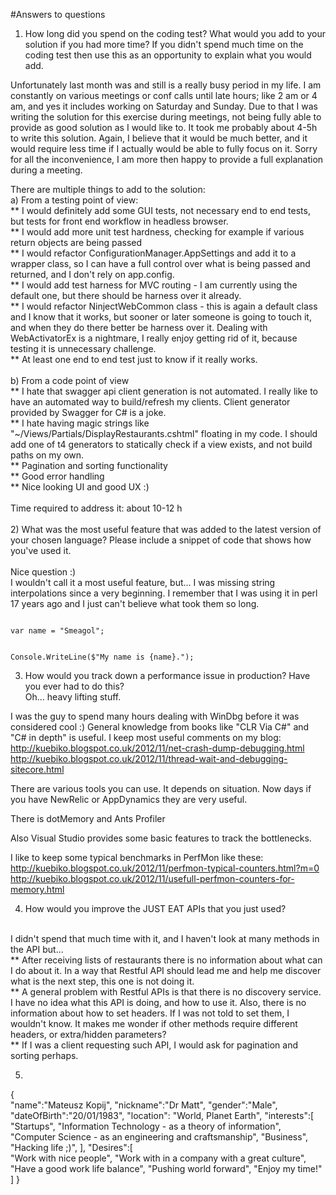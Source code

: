#Answers to questions
1) How long did you spend on the coding test? What would you add to your solution if you had more time? If you didn't spend much time on the coding test then use this as an opportunity to explain what you would add.<br />

Unfortunately last month was and still is a really busy period in my life. I am constantly on various meetings or conf calls until late hours; like 2 am or 4 am, and yes it includes working on Saturday and Sunday. Due to that I was writing the solution for this exercise during meetings, not being fully able to provide as good solution as I would like to. It took me probably about 4-5h to write this solution. Again, I believe that it would be much better, and it would require less time if I actually would be able to fully focus on it. Sorry for all the inconvenience, I am more then happy to provide a full explanation during a meeting.<br />

There are multiple things to add to the solution:<br />
a) From a testing point of view:<br />
** I would definitely add some GUI tests, not necessary end to end tests, but tests for front end workflow in headless browser.<br />
** I would add more unit test hardness, checking for example if various return objects are being passed<br />
** I would refactor ConfigurationManager.AppSettings and add it to a wrapper class, so I can have a full control over what is being passed and returned, and I don't rely on app.config.<br />
** I would add test harness for MVC routing - I am currently using the default one, but there should be harness over it already.<br />
** I would refactor NinjectWebCommon class - this is again a default class and I know that it works, but sooner or later someone is going to touch it, and when they do there better be harness over it. Dealing with WebActivatorEx is a nightmare, I really enjoy getting rid of it, because testing it is unnecessary challenge.<br />
** At least one end to end test just to know if it really works.<br />
<br />
b) From a code point of view<br />
** I hate that swagger api client generation is not automated. I really like to have an automated way to build/refresh my clients. Client generator provided by Swagger for C# is a joke.<br />
** I hate having magic strings like "~/Views/Partials/DisplayRestaurants.cshtml" floating in my code. I should add one of t4 generators to statically check if a view exists, and not build paths on my own.<br />
** Pagination and sorting functionality<br />
** Good error handling<br />
** Nice looking UI and good UX :)<br />
<br />
Time required to address it: about 10-12 h<br />
<br />
2) What was the most useful feature that was added to the latest version of your chosen language? Please include a snippet of code that shows how you've used it.<br />
<br />Nice question :)<br />
I wouldn't call it a most useful feature, but... I was missing string interpolations since a very beginning. I remember that I was using it in perl 17 years ago and I just can't believe what took them so long.<br />

<code>
var name = "Smeagol";
<br />
Console.WriteLine($"My name is {name}.");
</code>

3) How would you track down a performance issue in production? Have you ever had to do this?<br />
Oh... heavy lifting stuff.<br />

I was the guy to spend many hours dealing with WinDbg before it was considered cool :) General knowledge from books like "CLR Via C#" and "C# in depth" is useful. I keep most useful comments on my blog:<br />
http://kuebiko.blogspot.co.uk/2012/11/net-crash-dump-debugging.html<br />
http://kuebiko.blogspot.co.uk/2012/11/thread-wait-and-debugging-sitecore.html<br />

There are various tools you can use. It depends on situation. Now days if you have NewRelic or AppDynamics they are very useful.<br />

There is dotMemory and Ants Profiler<br />

Also Visual Studio provides some basic features to track the bottlenecks.<br />

I like to keep some typical benchmarks in PerfMon like these:<br />
http://kuebiko.blogspot.co.uk/2012/11/perfmon-typical-counters.html?m=0<br />
http://kuebiko.blogspot.co.uk/2012/11/usefull-perfmon-counters-for-memory.html<br />

4) How would you improve the JUST EAT APIs that you just used?
<br />
I didn't spend that much time with it, and I haven't look at many methods in the API but...<br />
** After receiving lists of restaurants there is no information about what can I do about it. In a way that Restful API should lead me and help me discover what is the next step, this one is not doing it.<br />
** A general problem with Restful APIs is that there is no discovery service. I have no idea what this API is doing, and how to use it. Also, there is no information about how to set headers. If I was not told to set them, I wouldn't know. It makes me wonder if other methods require different headers, or extra/hidden parameters?<br />
** If I was a client requesting such API, I would ask for pagination and sorting perhaps.<br />

5) <br />
{  
   "name":"Mateusz Kopij",
   "nickname":"Dr Matt",
   "gender":"Male",
   "dateOfBirth":"20/01/1983",
   "location": "World, Planet Earth",
   "interests":[  
       "Startups",
       "Information Technology - as a theory of information",
       "Computer Science - as an engineering and craftsmanship",
       "Business",
       "Hacking life ;)",
   ],
   "Desires":[  
       "Work with nice people",
       "Work with in a company with a great culture",
       "Have a good work life balance",
       "Pushing world forward",
       "Enjoy my time!"
   ]
}
